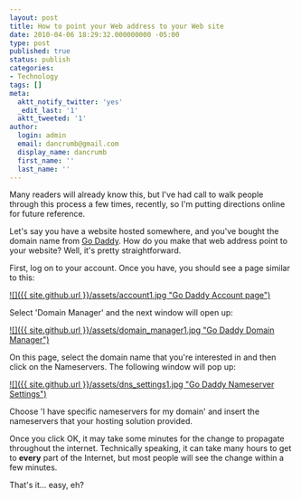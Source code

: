 ```yaml
---
layout: post
title: How to point your Web address to your Web site
date: 2010-04-06 18:29:32.000000000 -05:00
type: post
published: true
status: publish
categories:
- Technology
tags: []
meta:
  aktt_notify_twitter: 'yes'
  _edit_last: '1'
  aktt_tweeted: '1'
author:
  login: admin
  email: dancrumb@gmail.com
  display_name: dancrumb
  first_name: ''
  last_name: ''
---
```

Many readers will already know this, but I've had call to walk people through this process a few times, recently, so I'm putting directions online for future reference.

Let's say you have a website hosted somewhere, and you've bought the domain name from [Go Daddy](http://www.godaddy.com/). How do you make that web address point to your website? Well, it's pretty straightforward.

First, log on to your account. Once you have, you should see a page similar to this:

[![]({{ site.github.url }}/assets/account1.jpg "Go Daddy Account page")](http://danrumney.com/wp-content/uploads/2010/04/account1.jpg)

Select 'Domain Manager' and the next window will open up:

[![]({{ site.github.url }}/assets/domain_manager1.jpg "Go Daddy Domain Manager")](http://danrumney.com/wp-content/uploads/2010/04/domain_manager1.jpg)

On this page, select the domain name that you're interested in and then click on the Nameservers. The following window will pop up:

[![]({{ site.github.url }}/assets/dns_settings1.jpg "Go Daddy Nameserver Settings")](http://danrumney.com/wp-content/uploads/2010/04/dns_settings1.jpg)

Choose 'I have specific nameservers for my domain' and insert the nameservers that your hosting solution provided.

Once you click OK, it may take some minutes for the change to propagate throughout the internet. Technically speaking, it can take many hours to get to **every** part of the Internet, but most people will see the change within a few minutes.

That's it... easy, eh?
